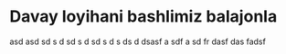# Davay loyihani bashlimiz balajonla
asd
asd
sd
s
d
sd
s
d
sd
s
d
s
ds
d
dsasf
a
sdf
a
sd
fr
dasf
das
fadsf
